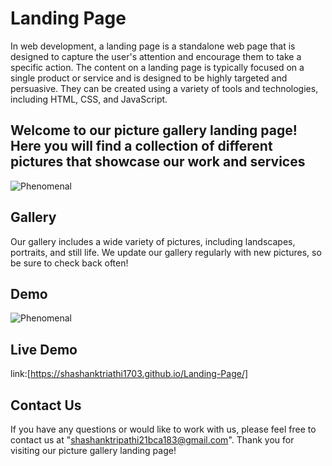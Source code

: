 # Landing Page
In web development, a landing page is a standalone web page that is designed to capture the user's attention and encourage them to take a specific action.
The content on a landing page is typically focused on a single product or service and is designed to be highly targeted and persuasive.
They can be created using a variety of tools and technologies, including HTML, CSS, and JavaScript.

## Welcome to our picture gallery landing page! Here you will find a collection of different pictures that showcase our work and services
![Phenomenal](https://github.com/Shashanktriathi1703/Landing_page_CODSOFT_Level1-Task1/assets/105815482/3932877f-9ce9-45f0-89ab-a5f08cd34974)



## Gallery
Our gallery includes a wide variety of pictures, including landscapes, portraits, and still life. We update our gallery regularly with new pictures, so be sure to check back often!

## Demo

![Phenomenal](https://github.com/Shashanktriathi1703/Landing_page_CODSOFT_Level1-Task1/assets/105815482/7454dc59-31ff-40ce-8f4b-ff60eed5fc6d)

## Live Demo

link:[https://shashanktriathi1703.github.io/Landing-Page/]


## Contact Us
If you have any questions or would like to work with us, please feel free to contact us at "shashanktripathi21bca183@gmail.com". Thank you for visiting our picture gallery landing page!
